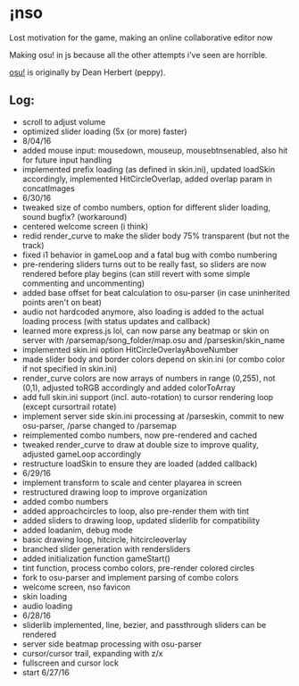# ¡nso

Lost motivation for the game, making an online collaborative editor now

Making osu! in js because all the other attempts i've seen are horrible.

[osu!](https://osu.ppy.sh) is originally by Dean Herbert (peppy).

## Log:

- scroll to adjust volume
- optimized slider loading (5x (or more) faster)
- 8/04/16
- added mouse input: mousedown, mouseup, mousebtnsenabled, also hit for future input handling
- implemented prefix loading (as defined in skin.ini), updated loadSkin accordingly, implemented HitCircleOverlap, added overlap param in concatImages
- 6/30/16
- tweaked size of combo numbers, option for different slider loading, sound bugfix? (workaround)
- centered welcome screen (i think)
- redid render_curve to make the slider body 75% transparent (but not the track)
- fixed i1 behavior in gameLoop and a fatal bug with combo numbering
- pre-rendering sliders turns out to be really fast, so sliders are now rendered before play begins (can still revert with some simple commenting and uncommenting)
- added base offset for beat calculation to osu-parser (in case uninherited points aren't on beat)
- audio not hardcoded anymore, also loading is added to the actual loading process (with status updates and callback)
- learned more express.js lol, can now parse any beatmap or skin on server with /parsemap/song_folder/map.osu and /parseskin/skin_name
- implemented skin.ini option HitCircleOverlayAboveNumber
- made slider body and border colors depend on skin.ini (or combo color if not specified in skin.ini)
- render_curve colors are now arrays of numbers in range (0,255), not (0,1), adjusted toRGB accordingly and added colorToArray
- add full skin.ini support (incl. auto-rotation) to cursor rendering loop (except cursortrail rotate)
- implement server side skin.ini processing at /parseskin, commit to new osu-parser, /parse changed to /parsemap
- reimplemented combo numbers, now pre-rendered and cached
- tweaked render_curve to draw at double size to improve quality, adjusted gameLoop accordingly
- restructure loadSkin to ensure they are loaded (added callback)
- 6/29/16
- implement transform to scale and center playarea in screen
- restructured drawing loop to improve organization
- added combo numbers
- added approachcircles to loop, also pre-render them with tint
- added sliders to drawing loop, updated sliderlib for compatibility
- added loadanim, debug mode
- basic drawing loop, hitcircle, hitcircleoverlay
- branched slider generation with rendersliders
- added initialization function gameStart()
- tint function, process combo colors, pre-render colored circles
- fork to osu-parser and implement parsing of combo colors
- welcome screen, nso favicon
- skin loading
- audio loading
- 6/28/16
- sliderlib implemented, line, bezier, and passthrough sliders can be rendered
- server side beatmap processing with osu-parser
- cursor/cursor trail, expanding with z/x
- fullscreen and cursor lock
- start 6/27/16
